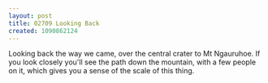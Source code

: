 ```yaml
---
layout: post
title: 02709 Looking Back
created: 1090862124
---
```

Looking back the way we came, over the central crater to Mt Ngauruhoe.  If you look closely you'll see the path down the mountain, with a few people on it, which gives you a sense of the scale of this thing.
